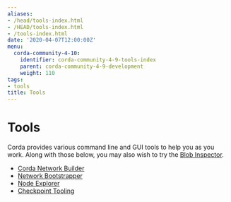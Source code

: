 ```yaml
---
aliases:
- /head/tools-index.html
- /HEAD/tools-index.html
- /tools-index.html
date: '2020-04-07T12:00:00Z'
menu:
  corda-community-4-10:
    identifier: corda-community-4-9-tools-index
    parent: corda-community-4-9-development
    weight: 110
tags:
- tools
title: Tools
---
```



# Tools

Corda provides various command line and GUI tools to help you as you work. Along with those below, you may also
wish to try the [Blob Inspector](blob-inspector.md).

* [Corda Network Builder](network-builder.md)
* [Network Bootstrapper](network-bootstrapper.md)
* [Node Explorer](node-explorer.md)
* [Checkpoint Tooling](checkpoint-tooling.md)
